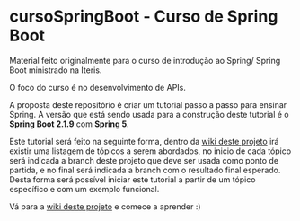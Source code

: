 # cursoSpringBoot - Curso de Spring Boot
Material feito originalmente para o curso de introdução ao  Spring/ Spring Boot ministrado na Iteris.

O foco do curso é no desenvolvimento de APIs.

A proposta deste repositório é criar um tutorial passo a passo para ensinar Spring. A versão que está sendo usada para a construção deste tutorial é o **Spring Boot 2.1.9** com **Spring 5**.

Este tutorial será feito na seguinte forma, dentro da [wiki deste projeto](https://github.com/douglasfernandesjr/cursoSpringBoot/wiki) irá existir uma listagem de tópicos a serem abordados, no inicio de cada tópico será indicada a branch deste projeto que deve ser usada como ponto de partida, e no final será indicada a branch com o resultado final esperado. Desta forma será possível iniciar este tutorial a partir de um tópico específico e com um exemplo funcional.

Vá para a  [wiki deste projeto](https://github.com/douglasfernandesjr/cursoSpringBoot/wiki)  e comece a aprender :)